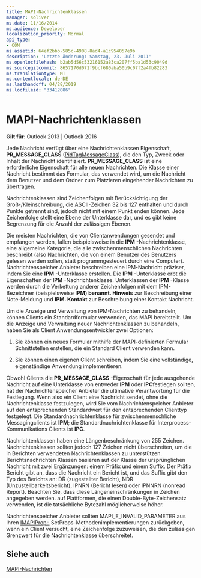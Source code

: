 ```yaml
---
title: MAPI-Nachrichtenklassen
manager: soliver
ms.date: 11/16/2014
ms.audience: Developer
localization_priority: Normal
api_type:
- COM
ms.assetid: 64ef2bbb-585c-4908-8ad4-a1c954057e9b
description: 'Letzte Änderung: Samstag, 23. Juli 2011'
ms.openlocfilehash: b2ab5d56c53216152a83ca207ff5ba1d53c9049d
ms.sourcegitcommit: 8657170d071f9bcf680aba50b9c07f2a4fb82283
ms.translationtype: MT
ms.contentlocale: de-DE
ms.lasthandoff: 04/28/2019
ms.locfileid: "33412086"
---
```

# <a name="mapi-message-classes"></a>MAPI-Nachrichtenklassen

  
  
**Gilt für**: Outlook 2013 | Outlook 2016 
  
Jede Nachricht verfügt über eine Nachrichtenklassen Eigenschaft, **PR_MESSAGE_CLASS** ([PidTagMessageClass](pidtagmessageclass-canonical-property.md)), die den Typ, Zweck oder Inhalt der Nachricht identifiziert. **PR_MESSAGE_CLASS** ist eine erforderliche Eigenschaft für alle neuen Nachrichten. Die Klasse einer Nachricht bestimmt das Formular, das verwendet wird, um die Nachricht dem Benutzer und dem Ordner zum Platzieren eingehender Nachrichten zu übertragen. 
  
Nachrichtenklassen sind Zeichenfolgen mit Berücksichtigung der Groß-/Kleinschreibung, die ASCII-Zeichen 32 bis 127 enthalten und durch Punkte getrennt sind, jedoch nicht mit einem Punkt enden können. Jede Zeichenfolge stellt eine Ebene der Unterklasse dar, und es gibt keine Begrenzung für die Anzahl der zulässigen Ebenen. 
  
Die meisten Nachrichten, die von Clientanwendungen gesendet und empfangen werden, fallen beispielsweise in die **IPM** -Nachrichtenklasse, eine allgemeine Kategorie, die alle zwischenmenschlichen Nachrichten beschreibt (also Nachrichten, die von einem Benutzer des Benutzers gelesen werden sollen, statt programmgesteuert durch eine Computer). Nachrichtenspeicher Anbieter beschreiben eine IPM-Nachricht präziser, indem Sie eine **IPM** -Unterklasse erstellen. Die **IPM** -Unterklasse erbt die Eigenschaften der **IPM** -Nachrichtenklasse. Unterklassen der **IPM** -Klasse werden durch die Verkettung anderer Zeichenfolgen mit dem IPM-Bezeichner (beispielsweise **IPM) benannt. Hinweis** zur Beschreibung einer Note-Meldung und **IPM. Kontakt** zur Beschreibung einer Kontakt Nachricht. 
  
Um die Anzeige und Verwaltung von IPM-Nachrichten zu behandeln, können Clients ein Standardformular verwenden, das MAPI bereitstellt. Um die Anzeige und Verwaltung neuer Nachrichtenklassen zu behandeln, haben Sie als Client Anwendungsentwickler zwei Optionen:
  
1. Sie können ein neues Formular mithilfe der MAPI-definierten Formular Schnittstellen erstellen, die ein Standard Client verwenden kann.
    
2. Sie können einen eigenen Client schreiben, indem Sie eine vollständige, eigenständige Anwendung implementieren. 
    
Obwohl Clients die **PR_MESSAGE_CLASS** -Eigenschaft für jede ausgehende Nachricht auf eine Unterklasse von entweder **IPM** oder **IPC**festlegen sollten, hat der Nachrichtenspeicher Anbieter die ultimative Verantwortung für die Festlegung. Wenn also ein Client eine Nachricht sendet, ohne die Nachrichtenklasse festzulegen, wird Sie vom Nachrichtenspeicher Anbieter auf den entsprechenden Standardwert für den entsprechenden Clienttyp festgelegt. Die Standardnachrichtenklasse für zwischenmenschliche Messagingclients ist **IPM**; die Standardnachrichtenklasse für Interprocess-Kommunikations Clients ist **IPC**. 
  
Nachrichtenklassen haben eine Längenbeschränkung von 255 Zeichen. Nachrichtenklassen sollten jedoch 127 Zeichen nicht überschreiten, um die in Berichten verwendeten Nachrichtenklassen zu unterstützen. Berichtsnachrichten Klassen basieren auf der Klasse der ursprünglichen Nachricht mit zwei Ergänzungen: einem Präfix und einem Suffix. Der Präfix Bericht gibt an, dass die Nachricht ein Bericht ist, und das Suffix gibt den Typ des Berichts an: DR (zugestellter Bericht), NDR (Unzustellbarkeitsbericht), IPNRN (Bericht lesen) oder IPNNRN (nonread Report). Beachten Sie, dass diese Längeneinschränkungen in Zeichen angegeben werden. auf Plattformen, die einen Double-Byte-Zeichensatz verwenden, ist die tatsächliche Bytezahl möglicherweise höher. 
  
Nachrichtenspeicher Anbieter sollten MAPI_E_INVALID_PARAMETER aus Ihren [IMAPIProp::](imapiprop-setprops.md) SetProps-Methodenimplementierungen zurückgeben, wenn ein Client versucht, eine Zeichenfolge zuzuweisen, die den zulässigen Grenzwert für die Nachrichtenklasse überschreitet. 
  
## <a name="see-also"></a>Siehe auch



[MAPI-Nachrichten](mapi-messages.md)

